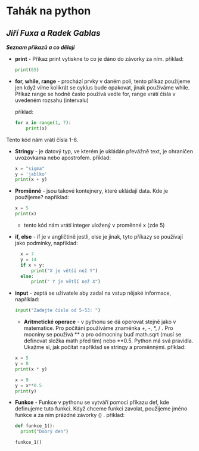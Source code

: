 # **Tahák na python**
## *Jiří Fuxa a Radek Gablas*
***Seznam příkazů a co dělají***
- **print** - Příkaz print vytiskne to co je dáno do závorky za ním.
  příklad:
  ```python 
  print(65)
  ```
- **for, while, range** - prochází prvky v daném poli, tento příkaz použijeme jen když víme kolikrát se cyklus bude opakovat, jinak používáme while. Příkaz range se hodně často používá vedle for, range vrátí čísla v uvedeném rozsahu (intervalu)
  
  příklad:
  ```python
  for x in range(1, 7):
      print(x)
  ```
Tento kód nám vrátí čísla 1-6.

- **Stringy** - je datový typ, ve kterém je ukládán převážně text, je ohraničen uvozovkama nebo apostrofem.
  příklad:
  ```python
  x = "sigma"
  y = 'jablko'
  print(x + y)
  ```
- **Proměnné** - jsou takové kontejnery, které ukládají data. Kde je použijeme? 
  například:
  ```python
  x = 5
  print(x)
  ```
  - tento kód nám vrátí integer uložený v proměnné x (zde 5)

- **if, else** - if je v angličtině jestli, else je jinak, tyto příkazy se používají jako podmínky, například:
  ```python
    x = 7
    y = 14
    if x > y:
        print("X je větší než Y")
    else: 
        print(" Y je větší než X")
     ```

- **input** - zeptá se uživatele aby zadal na vstup nějaké informace, například:
  ```python
  input("Zadejte číslo od 5-53: ")
  ```

  - **Aritmetické operace** - v pythonu se dá operovat stejně jako v matematice. Pro počítání používáme znaménka +, -, *, / . Pro mocniny se používá ** a pro odmocniny buď math.sqrt (musí se definovat složka math před tím) nebo **0.5. Python má svá pravidla. Ukažme si, jak počítat například se stringy a proměnnými.
  příklad:
  ```python
  x = 5
  y = 8
  print(x * y)
   ```

    ```python
    x = 9
    y = x**0.5
    print(y)
     ```

- **Funkce** - Funkce v pythonu se vytváří pomocí příkazu def, kde definujeme tuto funkci. Když chceme funkci zavolat, použijeme jméno funkce a za ním prázdné závorky () .
příklad:

  ```python
  def funkce_1():
    print("Dobrý den")

  funkce_1()
  ```

    









  



